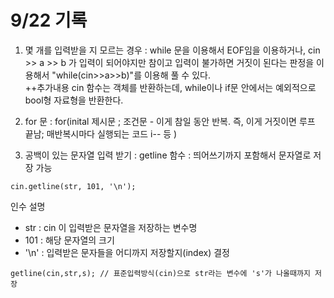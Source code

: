 # 9/22 기록

1. 몇 개를 입력받을 지 모르는 경우 : while 문을 이용해서 EOF임을 이용하거나, cin >> a >> b 가 입력이 되어야지만 참이고 입력이 불가하면 거짓이 된다는 판정을 이용해서 "while(cin>>a>>b)"를 이용해 풀 수 있다.  
++추가내용 cin 함수는 객체를 반환하는데, while이나 if문 안에서는 예외적으로 bool형 자료형을 반환한다.

 

2. for 문 : for(inital 제시문 ; 조건문 - 이게 참일 동안 반복. 즉, 이게 거짓이면 루프 끝남; 매반복시마다 실행되는 코드 i-- 등 )

 

3. 공백이 있는 문자열 입력 받기 : getline 함수 : 띄어쓰기까지 포함해서 문자열로 저장 가능

``` 
cin.getline(str, 101, '\n');
```
인수 설명  
- str : cin 이 입력받은 문자열을 저장하는 변수명  
- 101 : 해당 문자열의 크기  
- '\n' : 입력받은 문자들을 어디까지 저장할지(index) 결정  
```
getline(cin,str,s); // 표준입력방식(cin)으로 str라는 변수에 's'가 나올때까지 저장 
```
